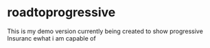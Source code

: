 # roadtoprogressive

This is my demo version currently being created to show progressive Insuranc ewhat i am capable of 
